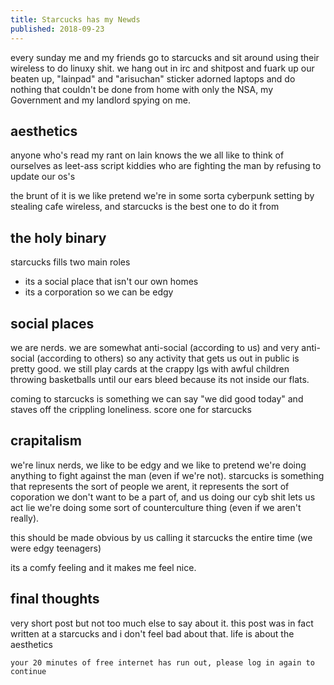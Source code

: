 ```yaml
---
title: Starcucks has my Newds
published: 2018-09-23
---
```


every sunday me and my friends go to starcucks and sit around using their wireless to do linuxy shit. we hang out in irc and shitpost and fuark up our beaten up, "lainpad" and "arisuchan" sticker adorned laptops and do nothing that couldn't be done from home with only the NSA, my Government and my landlord spying on me.

## aesthetics

anyone who's read my rant on lain knows the we all like to think of ourselves as leet-ass script kiddies who are fighting the man by refusing to update our os's

the brunt of it is we like pretend we're in some sorta cyberpunk setting by stealing cafe wireless, and starcucks is the best one to do it from

## the holy binary

starcucks fills two main roles

* its a social place that isn't our own homes
* its a corporation so we can be edgy

## social places

we are nerds. we are somewhat anti-social (according to us) and very anti-social (according to others) so any activity that gets us out in public is pretty good. we still play cards at the crappy lgs with awful children throwing basketballs until our ears bleed because its not inside our flats.

coming to starcucks is something we can say "we did good today" and staves off the crippling loneliness. score one for starcucks

## crapitalism

we're linux nerds, we like to be edgy and we like to pretend we're doing anything to fight against the man (even if we're not). starcucks is something that represents the sort of people we arent, it represents the sort of coporation we don't want to be a part of, and us doing our cyb shit lets us act lie we're doing some sort of counterculture thing (even if we aren't really).

this should be made obvious by us calling it starcucks the entire time (we were edgy teenagers)

its a comfy feeling and it makes me feel nice.

## final thoughts

very short post but not too much else to say about it. this post was in fact written at a starcucks and i don't feel bad about that. life is about the aesthetics

`your 20 minutes of free internet has run out, please log in again to continue`
